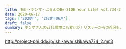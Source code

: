 ```yaml
---
title: 石川・ホンマ・ぶるんのBe-SIDE Your Life! vol.734-2
date: 2020-06-17
tags: ['2020年', '2020年06月']
draft: false
summary: ホンマさんのwifi環境にも変化が！リスナーからの近況も。
---
```


http://project-phi.ddo.jp/ishikawa/ishikawa734_2.mp3

